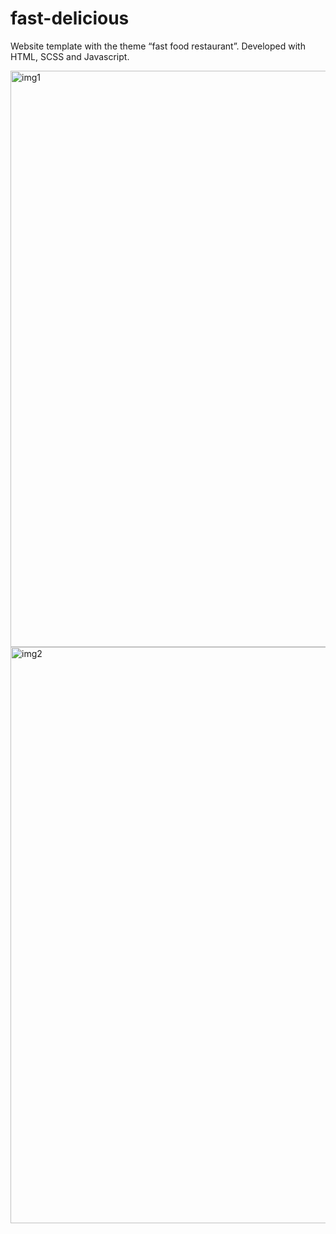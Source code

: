 # fast-delicious

Website template with the theme “fast food restaurant”. Developed with HTML, SCSS and Javascript.

<img width="922" alt="img1" src="https://github.com/user-attachments/assets/b52fe97d-1146-437f-ba5e-791e7abafb8c" />
<img width="922" alt="img2" src="https://github.com/user-attachments/assets/ac4f8c60-6304-41f8-89e0-9cf6fb35aaa7" />


